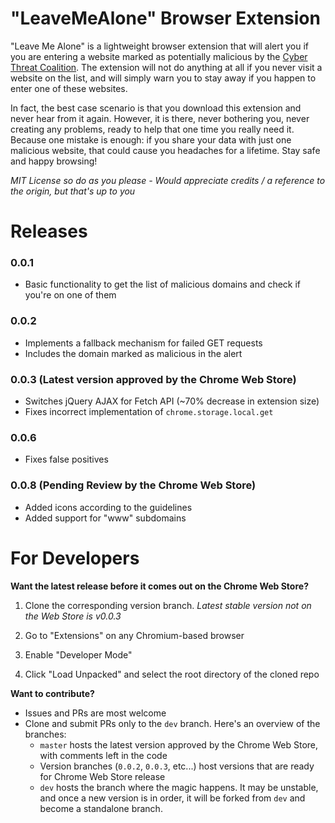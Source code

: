 # "LeaveMeAlone" Browser Extension

"Leave Me Alone" is a lightweight browser extension that will alert you if you are entering a website marked as potentially malicious by the [Cyber Threat Coalition](https://www.cyberthreatcoalition.org/). The extension will not do anything at all if you never visit a website on the list, and will simply warn you to stay away if you happen to enter one of these websites.

In fact, the best case scenario is that you download this extension and never hear from it again. However, it is there, never bothering you, never creating any problems, ready to help that one time you really need it. Because one mistake is enough: if you share your data with just one malicious website, that could cause you headaches for a lifetime. Stay safe and happy browsing!

*MIT License so do as you please - Would appreciate credits / a reference to the origin, but that's up to you*

# Releases

### 0.0.1

  - Basic functionality to get the list of malicious domains and check if you're on one of them
 
### 0.0.2

  - Implements a fallback mechanism for failed GET requests
  - Includes the domain marked as malicious in the alert
  
### 0.0.3 (Latest version approved by the Chrome Web Store)

  - Switches jQuery AJAX for Fetch API (~70% decrease in extension size)
  - Fixes incorrect implementation of `chrome.storage.local.get`

### 0.0.6 

  - Fixes false positives

### 0.0.8 (Pending Review by the Chrome Web Store)

  - Added icons according to the guidelines
  - Added support for "www" subdomains
  

# For Developers

**Want the latest release before it comes out on the Chrome Web Store?** 

1. Clone the corresponding version branch.
*Latest stable version not on the Web Store is v0.0.3*

2. Go to "Extensions" on any Chromium-based browser

3. Enable "Developer Mode"

4. Click "Load Unpacked" and select the root directory of the cloned repo


**Want to contribute?** 

  * Issues and PRs are most welcome
  * Clone and submit PRs only to the `dev` branch. Here's an overview of the branches:
    * `master` hosts the latest version approved by the Chrome Web Store, with comments left in the code
    * Version branches (`0.0.2`, `0.0.3`, etc...) host versions that are ready for Chrome Web Store release
    * `dev` hosts the branch where the magic happens. It may be unstable, and once a new version is in order, it will be forked from `dev` and become a standalone branch.

